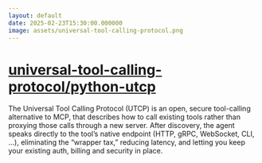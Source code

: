 ```yaml
---
layout: default
date: 2025-02-23T15:30:00.000000
image: assets/universal-tool-calling-protocol.png
---
```


# [universal-tool-calling-protocol/python-utcp](https://github.com/universal-tool-calling-protocol/)

The Universal Tool Calling Protocol (UTCP) is an open, secure tool-calling alternative to MCP, that describes how to call existing tools rather than proxying those calls through a new server. After discovery, the agent speaks directly to the tool’s native endpoint (HTTP, gRPC, WebSocket, CLI, …), eliminating the “wrapper tax,” reducing latency, and letting you keep your existing auth, billing and security in place.
